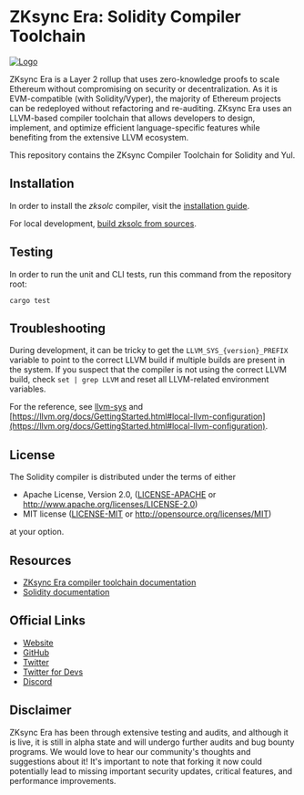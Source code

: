 # ZKsync Era: Solidity Compiler Toolchain

[![Logo](eraLogo.svg)](https://zksync.io/)

ZKsync Era is a Layer 2 rollup that uses zero-knowledge proofs to scale Ethereum without compromising on security
or decentralization. As it is EVM-compatible (with Solidity/Vyper), the majority of Ethereum projects can be redeployed without
refactoring and re-auditing. ZKsync Era uses an LLVM-based compiler toolchain that allows developers to design, implement, and optimize
efficient language-specific features while benefiting from the extensive LLVM ecosystem.

This repository contains the ZKsync Compiler Toolchain for Solidity and Yul.

## Installation

In order to install the *zksolc* compiler, visit the [installation guide](./docs/01-installation.md).

For local development, [build zksolc from sources](./docs/01-installation.md#building-from-source).

## Testing

In order to run the unit and CLI tests, run this command from the repository root:

```shell
cargo test
```

## Troubleshooting

During development, it can be tricky to get the `LLVM_SYS_{version}_PREFIX` variable to point to the correct LLVM build if multiple builds are present in the system.
If you suspect that the compiler is not using the correct LLVM build, check `set | grep LLVM` and reset all LLVM-related environment variables.

For the reference, see [llvm-sys](https://crates.io/crates/llvm-sys) and [https://llvm.org/docs/GettingStarted.html#local-llvm-configuration](https://llvm.org/docs/GettingStarted.html#local-llvm-configuration).

## License

The Solidity compiler is distributed under the terms of either

- Apache License, Version 2.0, ([LICENSE-APACHE](LICENSE-APACHE) or <http://www.apache.org/licenses/LICENSE-2.0>)
- MIT license ([LICENSE-MIT](LICENSE-MIT) or <http://opensource.org/licenses/MIT>)

at your option.

## Resources

- [ZKsync Era compiler toolchain documentation](https://docs.zksync.io/zk-stack/components/compiler/toolchain)
- [Solidity documentation](https://docs.soliditylang.org/en/latest/)

## Official Links

- [Website](https://zksync.io/)
- [GitHub](https://github.com/matter-labs)
- [Twitter](https://twitter.com/zksync)
- [Twitter for Devs](https://twitter.com/ZKsyncDevs)
- [Discord](https://join.zksync.dev/)

## Disclaimer

ZKsync Era has been through extensive testing and audits, and although it is live, it is still in alpha state and
will undergo further audits and bug bounty programs. We would love to hear our community's thoughts and suggestions
about it!
It's important to note that forking it now could potentially lead to missing important
security updates, critical features, and performance improvements.
